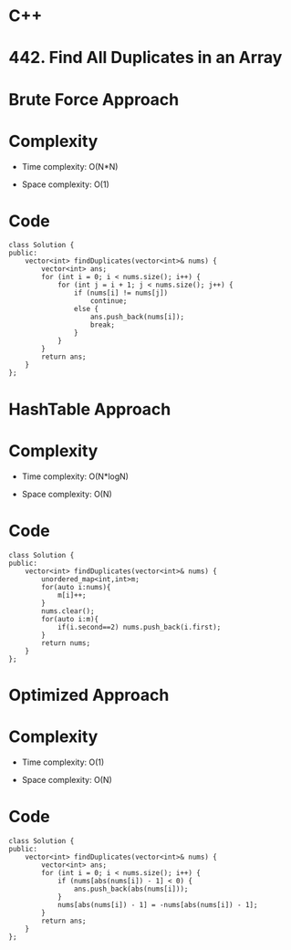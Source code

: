 # C++
<!-- Describe your first thoughts on how to solve this problem. -->

# 442. Find All Duplicates in an Array
<!-- Describe your approach to solving the problem. -->
# Brute Force Approach
# Complexity
- Time complexity: O(N*N)
<!-- Add your time complexity here, e.g. $$O(n)$$ -->

- Space complexity: O(1)
<!-- Add your space complexity here, e.g. $$O(n)$$ -->

# Code
```
class Solution {
public:
    vector<int> findDuplicates(vector<int>& nums) {
        vector<int> ans;
        for (int i = 0; i < nums.size(); i++) {
            for (int j = i + 1; j < nums.size(); j++) {
                if (nums[i] != nums[j])
                    continue;
                else {
                    ans.push_back(nums[i]);
                    break;
                }
            }
        }
        return ans;
    }
};
```
# HashTable Approach
# Complexity
- Time complexity: O(N*logN)
<!-- Add your time complexity here, e.g. $$O(n)$$ -->

- Space complexity: O(N)
<!-- Add your space complexity here, e.g. $$O(n)$$ -->

# Code
```
class Solution {
public:
    vector<int> findDuplicates(vector<int>& nums) {
        unordered_map<int,int>m;
        for(auto i:nums){
            m[i]++;
        }
        nums.clear();
        for(auto i:m){
            if(i.second==2) nums.push_back(i.first);
        }
        return nums;
    }
};
```
# Optimized Approach
# Complexity
- Time complexity: O(1)
<!-- Add your time complexity here, e.g. $$O(n)$$ -->

- Space complexity: O(N)
<!-- Add your space complexity here, e.g. $$O(n)$$ -->

# Code
```
class Solution {
public:
    vector<int> findDuplicates(vector<int>& nums) {
        vector<int> ans;
        for (int i = 0; i < nums.size(); i++) {
            if (nums[abs(nums[i]) - 1] < 0) {
                ans.push_back(abs(nums[i]));
            }
            nums[abs(nums[i]) - 1] = -nums[abs(nums[i]) - 1];
        }
        return ans;
    }
};


```

